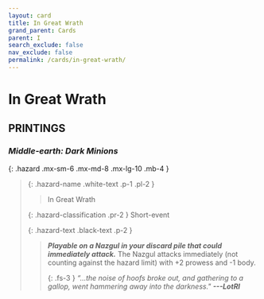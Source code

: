 ```yaml
---
layout: card
title: In Great Wrath
grand_parent: Cards
parent: I
search_exclude: false
nav_exclude: false
permalink: /cards/in-great-wrath/
---
```


# In Great Wrath


## PRINTINGS


### _Middle-earth: Dark Minions_

{: .hazard .mx-sm-6 .mx-md-8 .mx-lg-10 .mb-4 }
> {: .hazard-name .white-text .p-1 .pl-2 }
> > <div class="hazard-mp"></div>
> > <div class="card-name">In Great Wrath</div>
>
> {: .hazard-classification .pr-2 }
> Short-event
>
> {: .hazard-text .black-text .p-2 }
> > ***Playable on a Nazgul in your discard pile that could immediately attack.*** The Nazgul attacks immediately (not counting against the hazard limit) with +2 prowess and -1 body.   
> > 
> > {: .fs-3 } 
> > _“...the noise of hoofs broke out, and gathering to a gallop, went hammering away into the darkness."_ ***---&#65279;LotRI*** 
>


